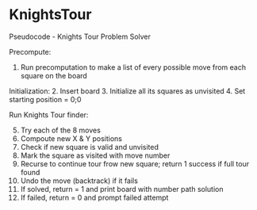 # KnightsTour

Pseudocode - Knights Tour Problem Solver

Precompute:
1. Run precomputation to make a list of every possible move from each square on the board

Initialization:
2. Insert board
3. Initialize all its squares as unvisited
4. Set starting position = 0;0


Run Knights Tour finder: 

5. Try each of the 8 moves
6. Compoute new X & Y positions
7. Check if new square is valid and unvisited
8. Mark the square as visited with move number
9. Recurse to continue tour frow new square; return 1 success if full tour found
10. Undo the move (backtrack) if it fails
11. If solved, return = 1 and print board with number path solution
12. If failed, return = 0 and prompt failed attempt

